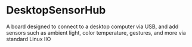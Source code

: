 # DesktopSensorHub
A board designed to connect to a desktop computer via USB, and add sensors such as ambient light, color temperature, gestures, and more via standard Linux IIO
